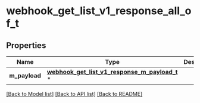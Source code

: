 # webhook_get_list_v1_response_all_of_t

## Properties
Name | Type | Description | Notes
------------ | ------------- | ------------- | -------------
**m_payload** | [**webhook_get_list_v1_response_m_payload_t**](webhook_get_list_v1_response_m_payload.md) \* |  | 

[[Back to Model list]](../README.md#documentation-for-models) [[Back to API list]](../README.md#documentation-for-api-endpoints) [[Back to README]](../README.md)


